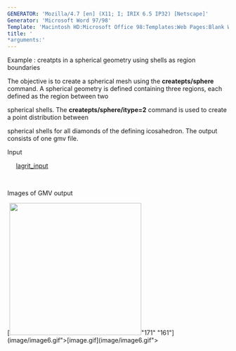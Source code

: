 ```yaml
---
GENERATOR: 'Mozilla/4.7 [en] (X11; I; IRIX 6.5 IP32) [Netscape]'
Generator: 'Microsoft Word 97/98'
Template: 'Macintosh HD:Microsoft Office 98:Templates:Web Pages:Blank Web Page'
title: '
*arguments:'
---
```


 Example : creatpts in a spherical geometry using shells as region
 boundaries

  The objective is to create a spherical mesh using the
  **createpts/sphere** command.
  A spherical geometry is defined containing three regions, each
  defined as the region between two

  spherical shells. The **createpts/sphere/itype=2** command is used
  to create a point distribution between

  spherical shells for all diamonds of the defining icosahedron. The
  output consists of one gmv file.

 Input

      [lagrit\_input](../lagrit_input6)

  

 Images of GMV output

 [<img height="300" width="300" src="https://lanl.github.io/docs/assets/images/image6tn.gif">"171"
 "161"](image/image6.gif">[image.gif](image/image6.gif">
